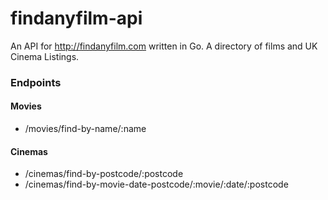 # findanyfilm-api
An API for http://findanyfilm.com written in Go. A directory of films and UK Cinema Listings.

### Endpoints

#### Movies
- /movies/find-by-name/:name

#### Cinemas
- /cinemas/find-by-postcode/:postcode
- /cinemas/find-by-movie-date-postcode/:movie/:date/:postcode
